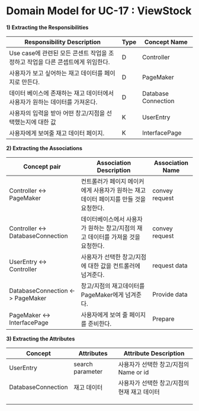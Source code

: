 # Domain Model for UC-17 : ViewStock

**1) Extracting the Responsibilities**

| Responsibility Description                                   | Type | Concept Name |
| ------------------------------------------------------------ | ---- | ------------ |
| Use case에 관련된 모든 콘센트 작업을 조정하고 작업을 다른 콘셉트에게 위임한다. | D    | Controller   |
| 사용자가 보고 싶어하는 재고 데이터를 페이지로 만든다.        | D    | PageMaker    |
| 데이터 베이스에 존재하는 재고 데이터에서 사용자가 원하는 데이터를 가져온다.  | D   | Database Connection    |
| 사용자의 입력을 받아 어떤 창고/지점을 선택했는지에 대한 값   | K    | UserEntry    |
| 사용자에게 보여줄 재고 데이터 페이지.                           | K    | InterfacePage |


**2) Extracting the Associations**

| Concept pair | Association Description | Association Name |
| ------------------ | ----------------------- | ---------------- |
| Controller  <->   PageMaker | 컨트롤러가 페이지 메이커에게 사용자가 원하는 재고 데이터 페이지를 만들 것을 요청한다.      | convey request |
| Controller  <->   DatabaseConnection  | 데이터베이스에서 사용자가 원하는 창고/지점의 재고 데이터를 가져올 것을 요청한다.   | convey request |
| UserEntry  <->  Controller | 사용자가 선택한 창고/지점에 대한 값을 컨트롤러에 넘겨준다.       |   request data  |
| DatabaseConnection  <->  PageMaker  | 창고/지점의 재고데이터를 PageMaker에게 넘겨준다.    | Provide data      |
| PageMaker   <->   InterfacePage | 사용자에게 보여 줄 페이지를 준비한다.              |  Prepare                |


**3) Extracting the Attributes**

| Concept | Attributes | Attribute Description |
| ------- | ---------- | --------------------- |
| UserEntry  | search parameter | 사용자가 선택한 창고/지점의 Name or id        |
| DatabaseConnection  | 재고 데이터 | 사용자가 선택한 창고/지점의 현재 재고 데이터      |
|         |            |                       |
|         |            |                       |
|         |            |                       |
